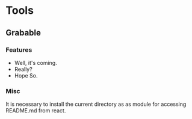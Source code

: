 # Tools

## Grabable
### Features
- Well, it's coming.
- Really?
- Hope So.

### Misc
It is necessary to install the current directory as as module for accessing 
README.md from react.
